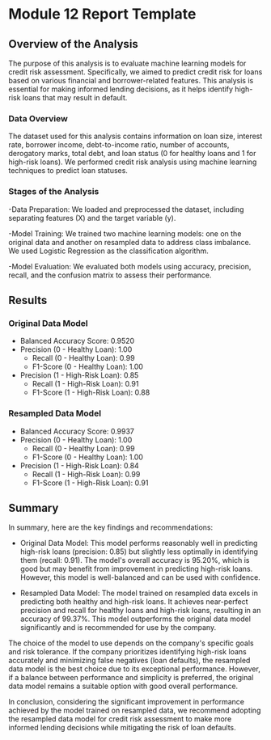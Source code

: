 # Module 12 Report Template

## Overview of the Analysis
The purpose of this analysis is to evaluate machine learning models for credit risk assessment. Specifically, we aimed to predict credit risk for loans based on various financial and borrower-related features. This analysis is essential for making informed lending decisions, as it helps identify high-risk loans that may result in default.

### Data Overview
The dataset used for this analysis contains information on loan size, interest rate, borrower income, debt-to-income ratio, number of accounts, derogatory marks, total debt, and loan status (0 for healthy loans and 1 for high-risk loans).
We performed credit risk analysis using machine learning techniques to predict loan statuses.

### Stages of the Analysis
-Data Preparation: We loaded and preprocessed the dataset, including separating features (X) and the target variable (y).

-Model Training: We trained two machine learning models: one on the original data and another on resampled data to address class imbalance. We used Logistic Regression as the classification algorithm.

-Model Evaluation: We evaluated both models using accuracy, precision, recall, and the confusion matrix to assess their performance.

## Results

### Original Data Model
- Balanced Accuracy Score: 0.9520
- Precision (0 - Healthy Loan): 1.00
    - Recall (0 - Healthy Loan): 0.99
    - F1-Score (0 - Healthy Loan): 1.00
- Precision (1 - High-Risk Loan): 0.85
    - Recall (1 - High-Risk Loan): 0.91
    - F1-Score (1 - High-Risk Loan): 0.88

### Resampled Data Model
- Balanced Accuracy Score: 0.9937
- Precision (0 - Healthy Loan): 1.00
    - Recall (0 - Healthy Loan): 0.99
    - F1-Score (0 - Healthy Loan): 1.00
- Precision (1 - High-Risk Loan): 0.84
    - Recall (1 - High-Risk Loan): 0.99
    - F1-Score (1 - High-Risk Loan): 0.91

## Summary

In summary, here are the key findings and recommendations:

- Original Data Model: This model performs reasonably well in predicting high-risk loans (precision: 0.85) but slightly less optimally in identifying them (recall: 0.91). The model's overall accuracy is 95.20%, which is good but may benefit from improvement in predicting high-risk loans. However, this model is well-balanced and can be used with confidence.

- Resampled Data Model: The model trained on resampled data excels in predicting both healthy and high-risk loans. It achieves near-perfect precision and recall for healthy loans and high-risk loans, resulting in an accuracy of 99.37%. This model outperforms the original data model significantly and is recommended for use by the company.

The choice of the model to use depends on the company's specific goals and risk tolerance. If the company prioritizes identifying high-risk loans accurately and minimizing false negatives (loan defaults), the resampled data model is the best choice due to its exceptional performance. However, if a balance between performance and simplicity is preferred, the original data model remains a suitable option with good overall performance.

In conclusion, considering the significant improvement in performance achieved by the model trained on resampled data, we recommend adopting the resampled data model for credit risk assessment to make more informed lending decisions while mitigating the risk of loan defaults.




